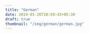 ```yaml
---
title: "German"
date: 2019-05-26T10:59:43+05:30
draft: true
thumbnail: "/img/german/german.jpg"
---
```


